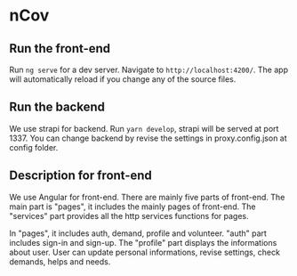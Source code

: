 # nCov

## Run the front-end

Run `ng serve` for a dev server. Navigate to `http://localhost:4200/`. The app will automatically reload if you change any of the source files.

## Run the backend

We use strapi for backend. Run `yarn develop`, strapi will be served at port 1337. You can change backend by revise the settings in proxy.config.json at config folder.

## Description for front-end
We use Angular for front-end. There are mainly five parts of front-end. The main part is "pages", it includes the mainly pages of front-end. The "services" part provides all the http services functions for pages. 

In "pages", it includes auth, demand, profile and volunteer. "auth" part includes sign-in and sign-up. The "profile" part displays the informations about user. User can update personal informations, revise settings, check demands, helps and needs.
